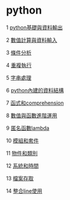 # python
1 [python基礎與資料輸出](./python基礎與資料輸出)

2 [數值計算與資料輸入](./數值計算與資料輸入)

3 [條件分析](./條件分析)

4 [重複執行](./重複執行)

5 [字串處理](./字串處理)

6 [python內建的資料結構](./python內建的資料結構)

7 [函式和comprehension](./函式和comprehension)

8 [數值與函數進階運用](./數值與函數進階運用)

9 [匿名函數lambda](./匿名函數lambda)

10 [模組和套件](./模組和套件)

11 [物件和類別](./物件和類別)

12 [系統和時間](./系統和時間)

13 [檔案存取](./檔案存取/README.ipynb)

14 [整合line使用](./line)